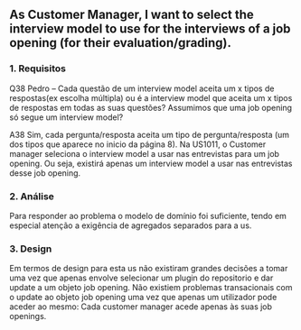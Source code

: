## As Customer Manager, I want to select the interview model to use for the interviews of a job opening (for their evaluation/grading).

### 1. Requisitos

Q38 Pedro – Cada questão de um interview model aceita um x tipos de respostas(ex escolha múltipla) ou é a interview
model que aceita um x tipos de respostas em todas as suas questões? Assumimos que uma job opening só segue um interview
model?

A38 Sim, cada pergunta/resposta aceita um tipo de pergunta/resposta (um dos tipos que aparece no inicio da página 8). Na
US1011, o Customer manager seleciona o interview model a usar nas entrevistas para um job opening. Ou seja, existirá
apenas um interview model a usar nas entrevistas desse job opening.

### 2. Análise

Para responder ao problema o modelo de domínio foi suficiente, tendo em especial atenção
a exigência de agregados separados para a us.

### 3. Design

Em termos de design para esta us não existiram grandes decisões a tomar uma vez que apenas envolve
selecionar um plugin do repositorio e dar update a um objeto job opening. Não existiem problemas 
transacionais com o update ao objeto job opening uma vez que apenas um utilizador pode aceder ao mesmo:
Cada customer manager acede apenas às suas job openings.